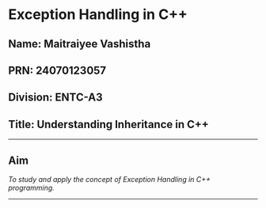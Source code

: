 # Exception Handling in C++

## Name: Maitraiyee Vashistha
## PRN: 24070123057
## Division: ENTC-A3
## Title: Understanding Inheritance in C++

-----

## Aim

*To study and apply the concept of Exception Handling in C++ programming.*

---
